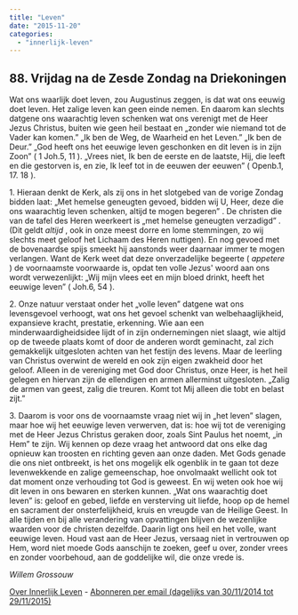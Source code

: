 ```yaml
---
title: "Leven"
date: "2015-11-20"
categories: 
  - "innerlijk-leven"
---
```


## 88\. Vrijdag na de Zesde Zondag na Driekoningen

Wat ons waarlijk doet leven, zou Augustinus zeggen, is dat wat ons eeuwig doet leven. Het zalige leven kan geen einde nemen. En daarom kan slechts datgene ons waarachtig leven schenken wat ons verenigt met de Heer Jezus Christus, buiten wie geen heil bestaat en „zonder wie niemand tot de Vader kan komen.” „Ik ben de Weg, de Waarheid en het Leven.” „Ik ben de Deur.” „God heeft ons het eeuwige leven geschonken en dit leven is in zijn Zoon” ( 1 Joh.5, 11 ). „Vrees niet, Ik ben de eerste en de laatste, Hij, die leeft en die gestorven is, en zie, Ik leef tot in de eeuwen der eeuwen” ( Openb.1, 17. 18 ).

1\. Hieraan denkt de Kerk, als zij ons in het slotgebed van de vorige Zondag bidden laat: „Met hemelse geneugten gevoed, bidden wij U, Heer, deze die ons waarachtig leven schenken, altijd te mogen begeren” . De christen die van de tafel des Heren weerkeert is „met hemelse geneugten verzadigd” . (Dit geldt _altijd_ , ook in onze meest dorre en lome stemmingen, zo wij slechts meet geloof het Lichaam des Heren nuttigen). En nog gevoed met de bovenaardse spijs smeekt hij aanstonds weer daarnaar immer te mogen verlangen. Want de Kerk weet dat deze onverzadelijke begeerte ( _appetere_ ) de voornaamste voorwaarde is, opdat ten volle Jezus' woord aan ons wordt verwezenlijkt: „Wij mijn vlees eet en mijn bloed drinkt, heeft het eeuwige leven” ( Joh.6, 54 ).

2\. Onze natuur verstaat onder het „volle leven” datgene wat ons levensgevoel verhoogt, wat ons het gevoel schenkt van welbehaaglijkheid, expansieve kracht, prestatie, erkenning. Wie aan een minderwaardigheidsidee lijdt of in zijn ondernemingen niet slaagt, wie altijd op de tweede plaats komt of door de anderen wordt geminacht, zal zich gemakkelijk uitgesloten achten van het festijn des levens. Maar de leerling van Christus overwint de wereld en ook zijn eigen zwakheid door het geloof. Alleen in de vereniging met God door Christus, onze Heer, is het heil gelegen en hiervan zijn de ellendigen en armen allerminst uitgesloten. „Zalig de armen van geest, zalig die treuren. Komt tot Mij alleen die tobt en belast zijt.”

3\. Daarom is voor ons de voornaamste vraag niet wij in „het leven” slagen, maar hoe wij het eeuwige leven verwerven, dat is: hoe wij tot de vereniging met de Heer Jezus Christus geraken door, zoals Sint Paulus het noemt, „in Hem” te zijn. Wij kennen op deze vraag het antwoord dat ons elke dag opnieuw kan troosten en richting geven aan onze daden. Met Gods genade die ons niet ontbreekt, is het ons mogelijk elk ogenblik in te gaan tot deze levenwekkende en zalige gemeenschap, hoe onvolmaakt wellicht ook tot dat moment onze verhouding tot God is geweest. En wij weten ook hoe wij dit leven in ons bewaren en sterken kunnen. „Wat ons waarachtig doet leven” is: geloof en gebed, liefde en versterving uit liefde, hoop op de hemel en sacrament der onsterfelijkheid, kruis en vreugde van de Heilige Geest. In alle tijden en bij alle verandering van opvattingen blijven de wezenlijke waarden voor de christen dezelfde. Daarin ligt ons heil en het volle, want eeuwige leven. Houd vast aan de Heer Jezus, versaag niet in vertrouwen op Hem, word niet moede Gods aanschijn te zoeken, geef u over, zonder vrees en zonder voorbehoud, aan de goddelijke wil, die onze vrede is.

_Willem Grossouw_

[Over Innerlijk Leven](http://www.gelovenleren.net/2014/11/27/een-jaar-lang-innerlijk-leven-op-geloven-leren/) - [Abonneren per email (dagelijks van 30/11/2014 tot 29/11/2015)](http://eepurl.com/9P3DT)
